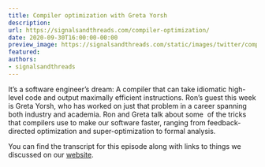 ```yaml
---
title: Compiler optimization with Greta Yorsh
description:
url: https://signalsandthreads.com/compiler-optimization/
date: 2020-09-30T16:00:00-00:00
preview_image: https://signalsandthreads.com/static/images/twitter/compiler_optimization.png
featured:
authors:
- signalsandthreads
---
```


<p>It&rsquo;s a software engineer&rsquo;s dream: A compiler that can take idiomatic high-level code and output maximally efficient instructions. Ron&rsquo;s guest this week is Greta Yorsh, who has worked on just that problem in a career spanning both industry and academia. Ron and Greta talk about some&nbsp; of the tricks that compilers use to make our software faster, ranging from feedback-directed optimization and super-optimization to formal analysis.</p><p>You can find the transcript for this episode along with links to things we discussed on our <a href="https://signalsandthreads.com/multicast-and-the-markets">website</a>.</p>

